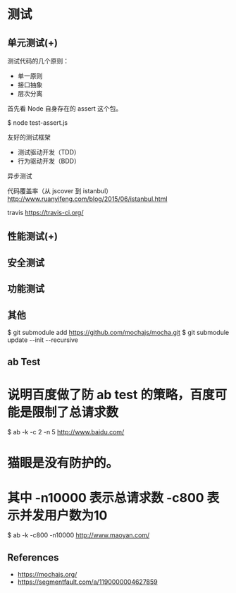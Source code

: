 测试
====

单元测试(+)
----

测试代码的几个原则：

- 单一原则
- 接口抽象
- 层次分离

首先看 Node 自身存在的 assert 这个包。

  $ node test-assert.js

友好的测试框架

- 测试驱动开发（TDD）
- 行为驱动开发（BDD）

异步测试

代码覆盖率（从 jscover 到 istanbul）
<http://www.ruanyifeng.com/blog/2015/06/istanbul.html>

travis
<https://travis-ci.org/>

性能测试(+)
----

安全测试
----

功能测试
----

其他
----

  $ git submodule add https://github.com/mochajs/mocha.git
  $ git submodule update --init --recursive

ab Test
----

  # 说明百度做了防 ab test 的策略，百度可能是限制了总请求数
  $ ab -k -c 2 -n 5 http://www.baidu.com/

  # 猫眼是没有防护的。
  # 其中 -n10000 表示总请求数 -c800 表示并发用户数为10
  $ ab -k -c800 -n10000 http://www.maoyan.com/

References
----

- <https://mochajs.org/>
- <https://segmentfault.com/a/1190000004627859>
